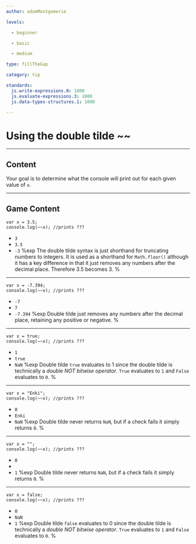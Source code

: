 ```yaml
---
author: adamMontgomerie

levels:

  - beginner

  - basic

  - medium

type: fillTheGap

category: tip

standards:
  js.write-expressions.0: 1000
  js.evaluate-expressions.3: 1000
  js.data-types-structures.1: 1000

---
```


# Using the double tilde ~~

---
## Content

Your goal is to determine what the console will print out for each given value of `x`.

---
## Game Content

```
var x = 3.5;
console.log(~~x); //prints ???
```
* `3`
* `3.5`
* `-3`
%exp
The double tilde syntax is just shorthand for truncating numbers to integers. It is used as a shorthand for `Math.floor()` although it has a key difference in that it just removes any numbers after the decimal place. Therefore 3.5 becomes 3.
%
---
```
var x = -7.394;
console.log(~~x); //prints ???
```
* `-7`
* `7`
* `-7.394`
%exp
Double tilde just removes any numbers after the decimal place, retaining any positive or negative.
%
---
```
var x = true;
console.log(~~x); //prints ???
```
* `1`
* `true`
* `NaN`
%exp
Double tilde `true` evaluates to 1 since the double tilde is technically a *double NOT bitwise operator*. `True` evaluates to `1` and `False` evaluates to `0`.
%
---
```
var x = "Enki";
console.log(~~x); //prints ???
```
* `0`
* `Enki`
* `NaN`
%exp
Double tilde never returns `NaN`, but if a check fails it simply returns `0`.
%
---
```
var x = "";
console.log(~~x); //prints ???
```
* `0`
* ` `
* `1`
%exp
Double tilde never returns `NaN`, but if a check fails it simply returns `0`.
%
---
```
var x = false;
console.log(~~x); //prints ???
```
* `0`
* `NaN`
* `1`
%exp
Double tilde `false` evaluates to 0 since the double tilde is technically a *double NOT bitwise operator*. `True` evaluates to `1` and `False` evaluates to `0`.
%
